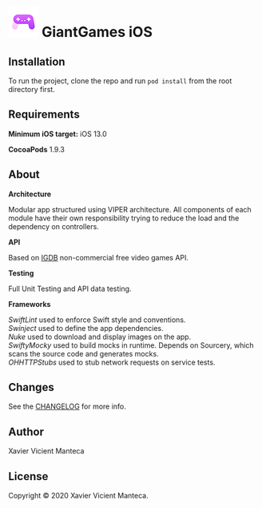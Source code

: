 
# ![GiantGames](/GiantGames/Resources/Assets.xcassets/AppIcon.appiconset/Icon-20x20@3x.png) GiantGames iOS

## Installation

To run the project, clone the repo and run `pod install` from the root directory first.

## Requirements

**Minimum iOS target:** iOS 13.0

**CocoaPods** 1.9.3

## About

**Architecture**

Modular app structured using VIPER architecture. All components of each module have their own responsibility trying to reduce the load and the dependency on controllers.

**API**

Based on [IGDB](https://api-docs.igdb.com) non-commercial free video games API.

**Testing**

Full Unit Testing and API data testing.

**Frameworks**

*SwiftLint* used to enforce Swift style and conventions.<br/>
*Swinject* used to define the app dependencies.<br/>
*Nuke* used to download and display images on the app.<br/>
*SwiftyMocky* used to build mocks in runtime. Depends on Sourcery, which scans the source code and generates mocks.<br/>
*OHHTTPStubs* used to stub network requests on service tests.

## Changes

See the [CHANGELOG](CHANGELOG.md) for more info.

## Author

Xavier Vicient Manteca

## License

Copyright © 2020 Xavier Vicient Manteca.
